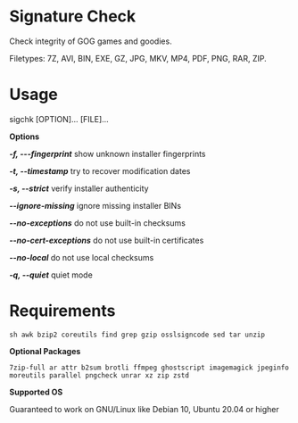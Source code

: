 # Signature Check
Check integrity of GOG games and goodies.

Filetypes: 7Z, AVI, BIN, EXE, GZ, JPG, MKV, MP4, PDF, PNG, RAR, ZIP.

# Usage
sigchk [OPTION]... [FILE]...

**Options** 

***-f, ---fingerprint*** show unknown installer fingerprints

***-t, --timestamp*** try to recover modification dates

***-s, --strict*** verify installer authenticity

***--ignore-missing*** ignore missing installer BINs

***--no-exceptions*** do not use built-in checksums

***--no-cert-exceptions*** do not use built-in certificates

***--no-local*** do not use local checksums

***-q, --quiet*** quiet mode

# Requirements
`sh awk bzip2 coreutils find grep gzip osslsigncode sed tar unzip`

**Optional Packages**

`7zip-full ar attr b2sum brotli ffmpeg ghostscript imagemagick jpeginfo moreutils parallel pngcheck unrar xz zip zstd`

**Supported OS**

Guaranteed to work on GNU/Linux like Debian 10, Ubuntu 20.04 or higher
